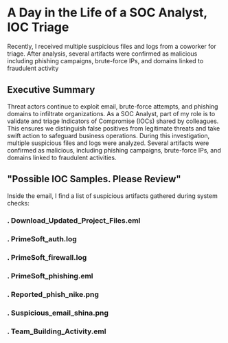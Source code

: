 # A Day in the Life of a SOC Analyst, IOC Triage
Recently, I received multiple suspicious files and logs from a coworker for triage. After analysis, several artifacts were confirmed as malicious including phishing campaigns, brute-force IPs, and domains linked to fraudulent activity

## Executive Summary
Threat actors continue to exploit email, brute-force attempts, and phishing domains to infiltrate organizations. As a SOC Analyst, part of my role is to validate and triage Indicators of Compromise (IOCs) shared by colleagues. This ensures we distinguish false positives from legitimate threats and take swift action to safeguard business operations.
During this investigation, multiple suspicious files and logs were analyzed. Several artifacts were confirmed as malicious, including phishing campaigns, brute-force IPs, and domains linked to fraudulent activities.

## "Possible IOC Samples. Please Review"
Inside the email, I find a list of suspicious artifacts gathered during system checks:
### .  Download_Updated_Project_Files.eml
### .  PrimeSoft_auth.log
### .  PrimeSoft_firewall.log
### .  PrimeSoft_phishing.eml
### .  Reported_phish_nike.png
### .  Suspicious_email_shina.png
### .  Team_Building_Activity.eml

